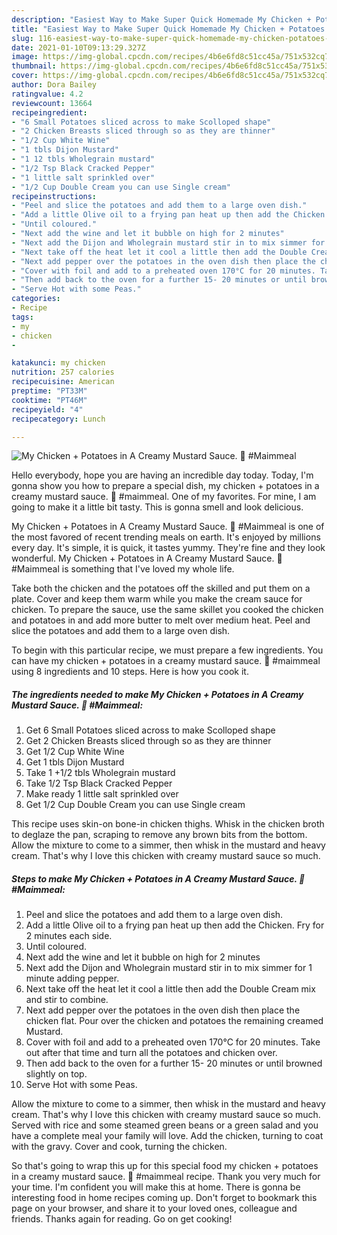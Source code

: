 ```yaml
---
description: "Easiest Way to Make Super Quick Homemade My Chicken + Potatoes in A Creamy Mustard Sauce. 🥰 #Maimmeal"
title: "Easiest Way to Make Super Quick Homemade My Chicken + Potatoes in A Creamy Mustard Sauce. 🥰 #Maimmeal"
slug: 116-easiest-way-to-make-super-quick-homemade-my-chicken-potatoes-in-a-creamy-mustard-sauce-maimmeal
date: 2021-01-10T09:13:29.327Z
image: https://img-global.cpcdn.com/recipes/4b6e6fd8c51cc45a/751x532cq70/my-chicken-potatoes-in-a-creamy-mustard-sauce-🥰-maimmeal-recipe-main-photo.jpg
thumbnail: https://img-global.cpcdn.com/recipes/4b6e6fd8c51cc45a/751x532cq70/my-chicken-potatoes-in-a-creamy-mustard-sauce-🥰-maimmeal-recipe-main-photo.jpg
cover: https://img-global.cpcdn.com/recipes/4b6e6fd8c51cc45a/751x532cq70/my-chicken-potatoes-in-a-creamy-mustard-sauce-🥰-maimmeal-recipe-main-photo.jpg
author: Dora Bailey
ratingvalue: 4.2
reviewcount: 13664
recipeingredient:
- "6 Small Potatoes sliced across to make Scolloped shape"
- "2 Chicken Breasts sliced through so as they are thinner"
- "1/2 Cup White Wine"
- "1 tbls Dijon Mustard"
- "1 12 tbls Wholegrain mustard"
- "1/2 Tsp Black Cracked Pepper"
- "1 little salt sprinkled over"
- "1/2 Cup Double Cream you can use Single cream"
recipeinstructions:
- "Peel and slice the potatoes and add them to a large oven dish."
- "Add a little Olive oil to a frying pan heat up then add the Chicken. Fry for 2 minutes each side."
- "Until coloured."
- "Next add the wine and let it bubble on high for 2 minutes"
- "Next add the Dijon and Wholegrain mustard stir in to mix simmer for 1 minute adding pepper."
- "Next take off the heat let it cool a little then add the Double Cream mix and stir to combine."
- "Next add pepper over the potatoes in the oven dish then place the chicken flat. Pour over the chicken and potatoes the remaining creamed Mustard."
- "Cover with foil and add to a preheated oven 170°C for 20 minutes. Take out after that time and turn all the potatoes and chicken over."
- "Then add back to the oven for a further 15- 20 minutes or until browned slightly on top."
- "Serve Hot with some Peas."
categories:
- Recipe
tags:
- my
- chicken
- 

katakunci: my chicken  
nutrition: 257 calories
recipecuisine: American
preptime: "PT33M"
cooktime: "PT46M"
recipeyield: "4"
recipecategory: Lunch

---
```



![My Chicken + Potatoes in A Creamy Mustard Sauce. 🥰 #Maimmeal](https://img-global.cpcdn.com/recipes/4b6e6fd8c51cc45a/751x532cq70/my-chicken-potatoes-in-a-creamy-mustard-sauce-🥰-maimmeal-recipe-main-photo.jpg)

Hello everybody, hope you are having an incredible day today. Today, I'm gonna show you how to prepare a special dish, my chicken + potatoes in a creamy mustard sauce. 🥰 #maimmeal. One of my favorites. For mine, I am going to make it a little bit tasty. This is gonna smell and look delicious.

My Chicken + Potatoes in A Creamy Mustard Sauce. 🥰 #Maimmeal is one of the most favored of recent trending meals on earth. It's enjoyed by millions every day. It's simple, it is quick, it tastes yummy. They're fine and they look wonderful. My Chicken + Potatoes in A Creamy Mustard Sauce. 🥰 #Maimmeal is something that I've loved my whole life.

Take both the chicken and the potatoes off the skilled and put them on a plate. Cover and keep them warm while you make the cream sauce for chicken. To prepare the sauce, use the same skillet you cooked the chicken and potatoes in and add more butter to melt over medium heat. Peel and slice the potatoes and add them to a large oven dish.


To begin with this particular recipe, we must prepare a few ingredients. You can have my chicken + potatoes in a creamy mustard sauce. 🥰 #maimmeal using 8 ingredients and 10 steps. Here is how you cook it.

<!--inarticleads1-->

##### The ingredients needed to make My Chicken + Potatoes in A Creamy Mustard Sauce. 🥰 #Maimmeal:

1. Get 6 Small Potatoes sliced across to make Scolloped shape
1. Get 2 Chicken Breasts sliced through so as they are thinner
1. Get 1/2 Cup White Wine
1. Get 1 tbls Dijon Mustard
1. Take 1 +1/2 tbls Wholegrain mustard
1. Take 1/2 Tsp Black Cracked Pepper
1. Make ready 1 little salt sprinkled over
1. Get 1/2 Cup Double Cream you can use Single cream


This recipe uses skin-on bone-in chicken thighs. Whisk in the chicken broth to deglaze the pan, scraping to remove any brown bits from the bottom. Allow the mixture to come to a simmer, then whisk in the mustard and heavy cream. That&#39;s why I love this chicken with creamy mustard sauce so much. 

<!--inarticleads2-->

##### Steps to make My Chicken + Potatoes in A Creamy Mustard Sauce. 🥰 #Maimmeal:

1. Peel and slice the potatoes and add them to a large oven dish.
1. Add a little Olive oil to a frying pan heat up then add the Chicken. Fry for 2 minutes each side.
1. Until coloured.
1. Next add the wine and let it bubble on high for 2 minutes
1. Next add the Dijon and Wholegrain mustard stir in to mix simmer for 1 minute adding pepper.
1. Next take off the heat let it cool a little then add the Double Cream mix and stir to combine.
1. Next add pepper over the potatoes in the oven dish then place the chicken flat. Pour over the chicken and potatoes the remaining creamed Mustard.
1. Cover with foil and add to a preheated oven 170°C for 20 minutes. Take out after that time and turn all the potatoes and chicken over.
1. Then add back to the oven for a further 15- 20 minutes or until browned slightly on top.
1. Serve Hot with some Peas.


Allow the mixture to come to a simmer, then whisk in the mustard and heavy cream. That&#39;s why I love this chicken with creamy mustard sauce so much. Served with rice and some steamed green beans or a green salad and you have a complete meal your family will love. Add the chicken, turning to coat with the gravy. Cover and cook, turning the chicken. 

So that's going to wrap this up for this special food my chicken + potatoes in a creamy mustard sauce. 🥰 #maimmeal recipe. Thank you very much for your time. I'm confident you will make this at home. There is gonna be interesting food in home recipes coming up. Don't forget to bookmark this page on your browser, and share it to your loved ones, colleague and friends. Thanks again for reading. Go on get cooking!
